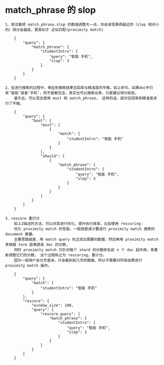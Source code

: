 # match_phrase 的 slop
    1、尝试着把 match_phrase.slop 的数值调整大一点，你会发现靠得越近的（slop 相对小的）得分会越高，更类似于 近似匹配(proximity match)
    
        {
            "query": {
                "match_phrase": {
                    "studentIntro": {
                        "query": "智能 手机",
                        "slop": 3
                    }
                }
            }
        }

    2、在进行搜索的过程中，牵扯到搜索结果召回率与精准度的平衡，如上命令，如果doc中只有‘智能’或者‘手机’，而不是都包含，其实也可以搜索出来，只是建议得分较低，
        基于此，可以混合使用 must 和 match_phrase， 这样的话，就对召回率和精准度进行了平衡。
        
        {
            "query": {
                "bool": {
                    "must": [
                        {
                            "match": {
                                "studentIntro": "智能 手机"
                            }
                        }
                    ],
                    "should": [
                        {
                            "match_phrase": {
                                "studentIntro": {
                                    "query": "智能 手机",
                                    "slop": 3
                                }
                            }
                        }
                    ]
                }
            }
        }

    3、rescore 重打分
        如上2描述的方法，可以对其进行优化，提升执行效率，比如使用 rescoring：
        优化 proximity match 的性能，一般就是减少要进行 proximity match 搜索的 document 数量。 
        主要思路就是，用 match query 先过滤出需要的数据，然后再用 proximity match 来根据 term 距离提高 doc 的分数， 
        同时 proximity match 只针对每个 shard 的分数排名前 n 个 doc 起作用，来重新调整它们的分数， 这个过程称之为 rescoring，重计分。
        因为一般用户会分页查询，只会看到前几页的数据，所以不需要对所有结果进行 proximity match 操作。

        {
            "query": {
                "match": {
                    "studentIntro": "智能 手机"
                }
            },
            "rescore": {
                "window_size": 100,
                "query": {
                    "rescore_query": {
                        "match_phrase": {
                            "studentIntro": {
                                "query": "智能 手机",
                                "slop": 3
                            }
                        }
                    }
                }
            }
        }
